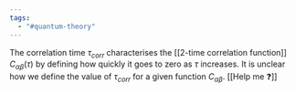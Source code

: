 ```yaml
---
tags:
  - "#quantum-theory"
---
```

The correlation time $\tau_{corr}$ characterises the [[2-time correlation function]] $C_{\alpha \beta}(\tau)$ by defining how quickly it goes to zero as $\tau$ increases. It is unclear how we define the value of $\tau_{corr}$ for a given function $C_{\alpha \beta}$. [[Help me ❓]]